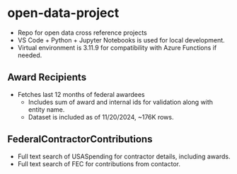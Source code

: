 # open-data-project
- Repo for open data cross reference projects
- VS Code + Python + Jupyter Notebooks is used for local development. 
- Virtual environment is 3.11.9 for compatibility with Azure Functions if needed.

## Award Recipients
- Fetches last 12 months of federal awardees 
    - Includes sum of award and internal ids for validation along with entity name.
    - Dataset is included as of 11/20/2024, ~176K rows.

## FederalContractorContributions
- Full text search of USASpending for contractor details, including awards.
- Full text search of FEC for contributions from contactor. 